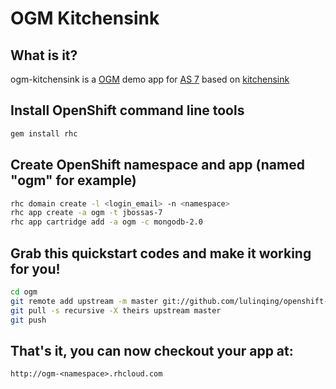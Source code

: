 # OGM Kitchensink 

## What is it?

ogm-kitchensink is a [OGM](http://www.hibernate.org/subprojects/ogm.html) demo app for [AS 7](http://www.jboss.org/jbossas) based on
[kitchensink](https://github.com/jbossas/quickstart/tree/master/kitchensink)

## Install OpenShift command line tools
```bash
gem install rhc
```
## Create OpenShift namespace and app (named "ogm" for example)
```bash
rhc domain create -l <login_email> -n <namespace>
rhc app create -a ogm -t jbossas-7
rhc app cartridge add -a ogm -c mongodb-2.0
```
## Grab this quickstart codes and make it working for you!
```bash
cd ogm
git remote add upstream -m master git://github.com/lulinqing/openshift-ogm-quickstart.git
git pull -s recursive -X theirs upstream master
git push
```
## That's it, you can now checkout your app at:

    http://ogm-<namespace>.rhcloud.com
